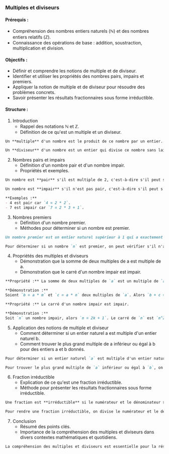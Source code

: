### Multiples et diviseurs

#### Prérequis :
- Compréhension des nombres entiers naturels (ℕ) et des nombres entiers relatifs (ℤ).
- Connaissance des opérations de base : addition, soustraction, multiplication et division.

#### Objectifs :
- Définir et comprendre les notions de multiple et de diviseur.
- Identifier et utiliser les propriétés des nombres pairs, impairs et premiers.
- Appliquer la notion de multiple et de diviseur pour résoudre des problèmes concrets.
- Savoir présenter les résultats fractionnaires sous forme irréductible.

#### Structure :

1. Introduction
   - Rappel des notations ℕ et ℤ.
   - Définition de ce qu'est un multiple et un diviseur.

```markdown
Un **multiple** d'un nombre est le produit de ce nombre par un entier. Si `b` est un multiple de `a`, alors il existe un entier `k` tel que `b = a * k`.

Un **diviseur** d'un nombre est un entier qui divise ce nombre sans laisser de reste. Si `a` est un diviseur de `b`, alors il existe un entier `k` tel que `b = a * k`.
```

2. Nombres pairs et impairs
   - Définition d'un nombre pair et d'un nombre impair.
   - Propriétés et exemples.

```markdown
Un nombre est **pair** s'il est multiple de 2, c'est-à-dire s'il peut s'écrire sous la forme `2k` où `k` est un entier.

Un nombre est **impair** s'il n'est pas pair, c'est-à-dire s'il peut s'écrire sous la forme `2k + 1` où `k` est un entier.

**Exemples :**
- 4 est pair car `4 = 2 * 2`.
- 7 est impair car `7 = 2 * 3 + 1`.
```

3. Nombres premiers
   - Définition d'un nombre premier.
   - Méthodes pour déterminer si un nombre est premier.

```markdown
Un nombre premier est un entier naturel supérieur à 1 qui a exactement deux diviseurs distincts : 1 et lui-même.

Pour déterminer si un nombre `n` est premier, on peut vérifier s'il n'a pas de diviseur autre que 1 et `n` en testant la division par tous les entiers compris entre 2 et la racine carrée de `n`.
```

4. Propriétés des multiples et diviseurs
   - Démonstration que la somme de deux multiples de a est multiple de a.
   - Démonstration que le carré d'un nombre impair est impair.

```markdown
**Propriété :** La somme de deux multiples de `a` est un multiple de `a`.

**Démonstration :**
Soient `b = a * m` et `c = a * n` deux multiples de `a`. Alors `b + c = a * m + a * n = a * (m + n)`, qui est un multiple de `a`.

**Propriété :** Le carré d'un nombre impair est impair.

**Démonstration :**
Soit `n` un nombre impair, alors `n = 2k + 1`. Le carré de `n` est `n^2 = (2k + 1)^2 = 4k^2 + 4k + 1 = 2(2k^2 + 2k) + 1`, qui est de la forme `2m + 1`, donc impair.
```

5. Application des notions de multiple et diviseur
   - Comment déterminer si un entier naturel a est multiple d'un entier naturel b.
   - Comment trouver le plus grand multiple de a inférieur ou égal à b pour des entiers a et b donnés.

```markdown
Pour déterminer si un entier naturel `a` est multiple d'un entier naturel `b`, on divise `a` par `b` et on vérifie si le reste de la division est nul.

Pour trouver le plus grand multiple de `a` inférieur ou égal à `b`, on divise `b` par `a` et on prend la partie entière du quotient multipliée par `a`.
```

6. Fraction irréductible
   - Explication de ce qu'est une fraction irréductible.
   - Méthode pour présenter les résultats fractionnaires sous forme irréductible.

```markdown
Une fraction est **irréductible** si le numérateur et le dénominateur sont premiers entre eux, c'est-à-dire qu'ils n'ont pas d'autres diviseurs communs que 1.

Pour rendre une fraction irréductible, on divise le numérateur et le dénominateur par leur plus grand diviseur commun (PGCD).
```

7. Conclusion
   - Résumé des points clés.
   - Importance de la compréhension des multiples et diviseurs dans divers contextes mathématiques et quotidiens.

```markdown
La compréhension des multiples et diviseurs est essentielle pour la résolution de problèmes en arithmétique, en algèbre et dans de nombreuses applications pratiques. Les notions de nombres pairs, impairs et premiers jouent un rôle fondamental dans l'étude des propriétés des nombres entiers.
```